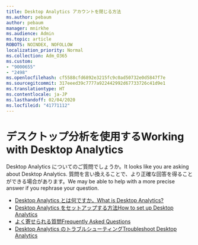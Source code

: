 ```yaml
---
title: Desktop Analytics アカウントを閉じる方法
ms.author: pebaum
author: pebaum
manager: mnirkhe
ms.audience: Admin
ms.topic: article
ROBOTS: NOINDEX, NOFOLLOW
localization_priority: Normal
ms.collection: Adm_O365
ms.custom:
- "9000655"
- "2498"
ms.openlocfilehash: cf5588cfd6892e3215fc9c0ad50732e0d5847f7e
ms.sourcegitcommit: 317eeed39c7777a922442992d67733726c41d9e1
ms.translationtype: HT
ms.contentlocale: ja-JP
ms.lasthandoff: 02/04/2020
ms.locfileid: "41771112"
---
```

# <a name="working-with-desktop-analytics"></a><span data-ttu-id="65be9-102">デスクトップ分析を使用する</span><span class="sxs-lookup"><span data-stu-id="65be9-102">Working with Desktop Analytics</span></span>

<span data-ttu-id="65be9-103">Desktop Analytics についてのご質問でしょうか。</span><span class="sxs-lookup"><span data-stu-id="65be9-103">It looks like you are asking about Desktop Analytics.</span></span> <span data-ttu-id="65be9-104">質問を言い換えることで、より正確な回答を得ることができる場合があります。</span><span class="sxs-lookup"><span data-stu-id="65be9-104">We may be able to help with a more precise answer if you rephrase your question.</span></span>

- [<span data-ttu-id="65be9-105">Desktop Analytics とは何ですか。</span><span class="sxs-lookup"><span data-stu-id="65be9-105">What is Desktop Analytics?</span></span>](https://docs.microsoft.com/configmgr/desktop-analytics/overview)
- [<span data-ttu-id="65be9-106">Desktop Analytics をセットアップする方法</span><span class="sxs-lookup"><span data-stu-id="65be9-106">How to set up Desktop Analytics</span></span>](https://docs.microsoft.com/configmgr/desktop-analytics/set-up)
- [<span data-ttu-id="65be9-107">よく寄せられる質問</span><span class="sxs-lookup"><span data-stu-id="65be9-107">Frequently Asked Questions</span></span>](https://docs.microsoft.com/configmgr/desktop-analytics/faq)
- [<span data-ttu-id="65be9-108">Desktop Analytics のトラブルシューティング</span><span class="sxs-lookup"><span data-stu-id="65be9-108">Troubleshoot Desktop Analytics</span></span>](https://docs.microsoft.com/configmgr/desktop-analytics/troubleshooting)